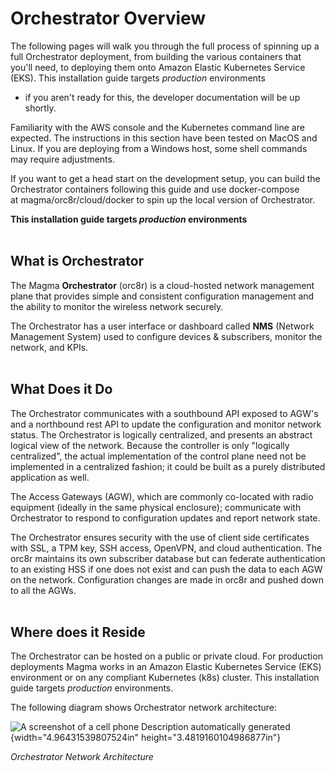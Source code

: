 # Orchestrator Overview

The following pages will walk you through the full process of spinning
up a full Orchestrator deployment, from building the various containers
that you\'ll need, to deploying them onto Amazon Elastic Kubernetes
Service (EKS). This installation guide targets *production* environments
- if you aren\'t ready for this, the developer documentation will be up
shortly.

Familiarity with the AWS console and the Kubernetes command line are
expected. The instructions in this section have been tested on MacOS and
Linux. If you are deploying from a Windows host, some shell commands may
require adjustments.

If you want to get a head start on the development setup, you can build
the Orchestrator containers following this guide and use docker-compose
at magma/orc8r/cloud/docker to spin up the local version of
Orchestrator.

**This installation guide targets *production* environments**<br/><br/>

## What is Orchestrator

The Magma **Orchestrator** (orc8r) is a cloud-hosted network management
plane that provides simple and consistent configuration management and
the ability to monitor the wireless network securely.

The Orchestrator has a user interface or dashboard called **NMS**
(Network Management System) used to configure devices & subscribers,
monitor the network, and KPIs.<br/><br/>

## What Does it Do

The Orchestrator communicates with a southbound API exposed to AGW\'s
and a northbound rest API to update the configuration and monitor
network status. The Orchestrator is logically centralized, and presents
an abstract logical view of the network. Because the controller is only
"logically centralized", the actual implementation of the control plane
need not be implemented in a centralized fashion; it could be built as a
purely distributed application as well.

The Access Gateways (AGW), which are commonly co-located with radio
equipment (ideally in the same physical enclosure); communicate with
Orchestrator to respond to configuration updates and report network
state.

The Orchestrator ensures security with the use of client side
certificates with SSL, a TPM key, SSH access, OpenVPN, and cloud
authentication. The orc8r maintains its own subscriber database but can
federate authentication to an existing HSS if one does not exist and can
push the data to each AGW on the network. Configuration changes are made
in orc8r and pushed down to all the AGWs.<br/><br/>

## Where does it Reside

The Orchestrator can be hosted on a public or private cloud. For
production deployments Magma works in an Amazon Elastic Kubernetes
Service (EKS) environment or on any compliant Kubernetes (k8s) cluster.
This installation guide targets *production* environments.

The following diagram shows Orchestrator network architecture:

![A screenshot of a cell phone Description automatically
generated](media/image2.png){width="4.96431539807524in"
height="3.4819160104986877in"}

*Orchestrator Network Architecture*
